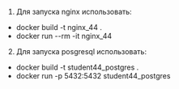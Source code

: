1. Для запуска nginx использовать:

- docker build -t nginx_44 .
- docker run --rm -it nginx_44


2. Для запуска posgresql использовать:

- docker build -t student44_postgres .
- docker run -p 5432:5432 student44_postgres